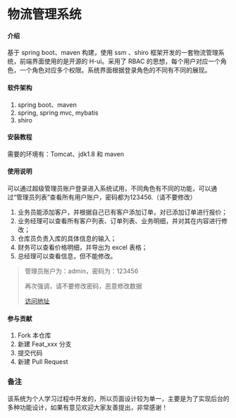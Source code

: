 # 物流管理系统

#### 介绍
基于 spring boot、maven 构建，使用 ssm 、shiro 框架开发的一套物流管理系统，前端界面使用的是开源的 H-ui。采用了 RBAC 的思想，每个用户对应一个角色，一个角色对应多个权限。系统界面根据登录角色的不同有不同的展现。

#### 软件架构
1. spring boot、maven
2. spring, spring mvc, mybatis
3. shiro

#### 安装教程
需要的环境有：Tomcat、jdk1.8 和 maven

#### 使用说明
可以通过超级管理员账户登录进入系统试用，不同角色有不同的功能，可以通过“管理员列表”查看所有用户账户，密码都为123456.（请不要修改）

1. 业务员能添加客户，并根据自己已有客户添加订单，对已添加订单进行报价；
2. 业务经理可以查看所有客户列表、订单列表、业务明细，并对其在内容进行修改；
3. 仓库员负责入库的具体信息的输入；
4. 财务可以查看价格明细，并导出为 excel 表格；
5. 总经理可以查看信息，但不能修改。

> 管理员账户为：admin，密码为：123456
> 
> 再次强调，请不要修改密码，恶意修改数据
> 
> [访问地址](http://167.71.143.69:8080/logistic/)

#### 参与贡献

1. Fork 本仓库
2. 新建 Feat_xxx 分支
3. 提交代码
4. 新建 Pull Request

### 备注
该系统为个人学习过程中开发的，所以页面设计较为单一，主要是为了实现后台的多种功能设计，如果有意见欢迎大家友善提出，非常感谢！

